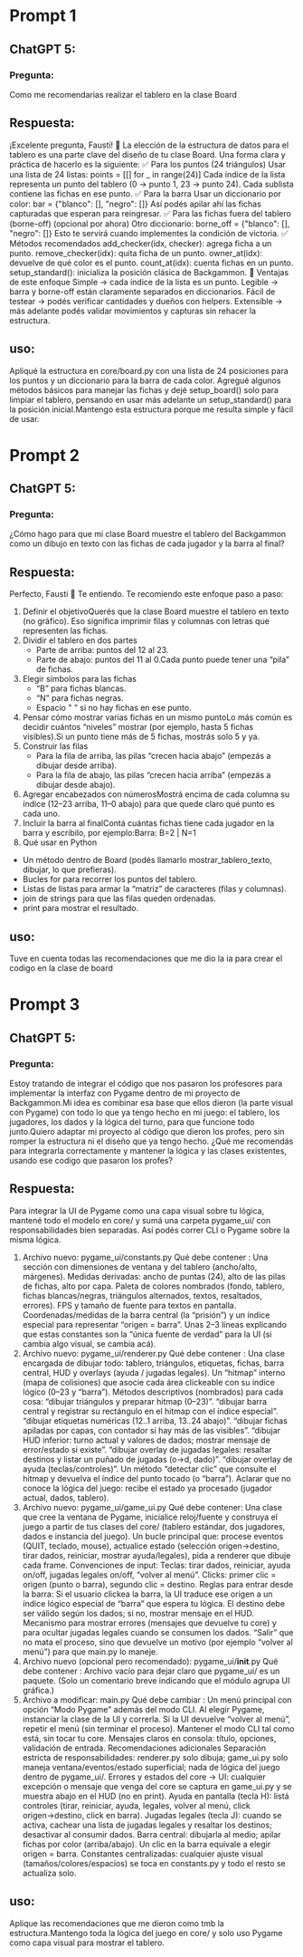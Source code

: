 # Prompt 1

## ChatGPT 5:

### Pregunta: 
Como me recomendarias realizar el tablero en la clase Board 

## Respuesta:
¡Excelente pregunta, Fausti! 🙌 La elección de la estructura de datos para el tablero es una parte clave del diseño de tu clase Board.
Una forma clara y práctica de hacerlo es la siguiente:
✅ Para los puntos (24 triángulos)
Usar una lista de 24 listas:
points = [[] for _ in range(24)]
Cada índice de la lista representa un punto del tablero (0 → punto 1, 23 → punto 24).
Cada sublista contiene las fichas en ese punto.
✅ Para la barra
Usar un diccionario por color:
bar = {"blanco": [], "negro": []}
Así podés apilar ahí las fichas capturadas que esperan para reingresar.
✅ Para las fichas fuera del tablero (borne-off) (opcional por ahora)
Otro diccionario:
borne_off = {"blanco": [], "negro": []}
Esto te servirá cuando implementes la condición de victoria.
✅ Métodos recomendados
add_checker(idx, checker): agrega ficha a un punto.
remove_checker(idx): quita ficha de un punto.
owner_at(idx): devuelve de qué color es el punto.
count_at(idx): cuenta fichas en un punto.
setup_standard(): inicializa la posición clásica de Backgammon.
🚀 Ventajas de este enfoque
Simple → cada índice de la lista es un punto.
Legible → barra y borne-off están claramente separados en diccionarios.
Fácil de testear → podés verificar cantidades y dueños con helpers.
Extensible → más adelante podés validar movimientos y capturas sin rehacer la estructura. 

## uso:
Apliqué la estructura en core/board.py con una lista de 24 posiciones para los puntos y un diccionario para la barra de cada color. Agregué algunos métodos básicos para manejar las fichas y dejé setup_board() solo para limpiar el tablero, pensando en usar más adelante un setup_standard() para la posición inicial.Mantengo esta estructura porque me resulta simple y fácil de usar.  


# Prompt 2

## ChatGPT 5:

### Pregunta: 

¿Cómo hago para que mi clase Board muestre el tablero del Backgammon como un dibujo en texto con las fichas de cada jugador y la barra al final?

## Respuesta:
Perfecto, Fausti 🙌 Te entiendo. Te recomiendo este enfoque paso a paso:

1. Definir el objetivoQuerés que la clase Board muestre el tablero en texto (no gráfico). Eso significa imprimir filas y columnas con letras que representen las fichas.
2. Dividir el tablero en dos partes
    * Parte de arriba: puntos del 12 al 23.
    * Parte de abajo: puntos del 11 al 0.Cada punto puede tener una “pila” de fichas.
3. Elegir símbolos para las fichas
    * “B” para fichas blancas.
    * “N” para fichas negras.
    * Espacio " " si no hay fichas en ese punto.
4. Pensar cómo mostrar varias fichas en un mismo puntoLo más común es decidir cuántos “niveles” mostrar (por ejemplo, hasta 5 fichas visibles).Si un punto tiene más de 5 fichas, mostrás solo 5 y ya.
5. Construir las filas
    * Para la fila de arriba, las pilas “crecen hacia abajo” (empezás a dibujar desde arriba).
    * Para la fila de abajo, las pilas “crecen hacia arriba” (empezás a dibujar desde abajo).
6. Agregar encabezados con númerosMostrá encima de cada columna su índice (12–23 arriba, 11–0 abajo) para que quede claro qué punto es cada uno.
7. Incluir la barra al finalContá cuántas fichas tiene cada jugador en la barra y escribilo, por ejemplo:Barra: B=2 | N=1
8.  Qué usar en Python
* Un método dentro de Board (podés llamarlo mostrar_tablero_texto, dibujar, lo que prefieras).
* Bucles for para recorrer los puntos del tablero.
* Listas de listas para armar la “matriz” de caracteres (filas y columnas).
* join de strings para que las filas queden ordenadas.
* print para mostrar el resultado.

## uso:
Tuve en cuenta todas las recomendaciones que me dio la ia para crear el codigo en la clase de board


# Prompt 3

## ChatGPT 5:

### Pregunta: 
Estoy tratando de integrar el código que nos pasaron los profesores para implementar la interfaz con Pygame dentro de mi proyecto de Backgammon.Mi idea es combinar esa base que ellos dieron (la parte visual con Pygame) con todo lo que ya tengo hecho en mi juego: el tablero, los jugadores, los dados y la lógica del turno, para que funcione todo junto.Quiero adaptar mi proyecto al código que dieron los profes, pero sin romper la estructura ni el diseño que ya tengo hecho.
¿Qué me recomendás para integrarla correctamente y mantener la lógica y las clases existentes, usando ese codigo que pasaron los profes? 

## Respuesta:
Para integrar la UI de Pygame como una capa visual sobre tu lógica, mantené todo el modelo en core/ y sumá una carpeta pygame_ui/ con responsabilidades bien separadas. Así podés correr CLI o Pygame sobre la misma lógica.
1) Archivo nuevo: pygame_ui/constants.py
Qué debe contener :
Una sección con dimensiones de ventana y del tablero (ancho/alto, márgenes).
Medidas derivadas: ancho de puntas (24), alto de las pilas de fichas, alto por capa.
Paleta de colores nombrados (fondo, tablero, fichas blancas/negras, triángulos alternados, textos, resaltados, errores).
FPS y tamaño de fuente para textos en pantalla.
Coordenadas/medidas de la barra central (la “prisión”) y un índice especial para representar “origen = barra”.
Unas 2–3 líneas explicando que estas constantes son la “única fuente de verdad” para la UI (si cambia algo visual, se cambia acá).
2) Archivo nuevo: pygame_ui/renderer.py
Qué debe contener :
Una clase encargada de dibujar todo: tablero, triángulos, etiquetas, fichas, barra central, HUD y overlays (ayuda / jugadas legales).
Un “hitmap” interno (mapa de colisiones) que asocie cada área clickeable con su índice lógico (0–23 y “barra”).
Métodos descriptivos (nombrados) para cada cosa:
“dibujar triángulos y preparar hitmap (0–23)”.
“dibujar barra central y registrar su rectángulo en el hitmap con el índice especial”.
“dibujar etiquetas numéricas (12..1 arriba, 13..24 abajo)”.
“dibujar fichas apiladas por capas, con contador si hay más de las visibles”.
“dibujar HUD inferior: turno actual y valores de dados; mostrar mensaje de error/estado si existe”.
“dibujar overlay de jugadas legales: resaltar destinos y listar un puñado de jugadas (o→d, dado)”.
“dibujar overlay de ayuda (teclas/controles)”.
Un método “detectar clic” que consulte el hitmap y devuelva el índice del punto tocado (o “barra”).
Aclarar que no conoce la lógica del juego: recibe el estado ya procesado (jugador actual, dados, tablero).
3) Archivo nuevo: pygame_ui/game_ui.py
Qué debe contener:
Una clase que cree la ventana de Pygame, inicialice reloj/fuente y construya el juego a partir de tus clases del core/ (tablero estándar, dos jugadores, dados e instancia del juego).
Un bucle principal que:
procese eventos (QUIT, teclado, mouse),
actualice estado (selección origen→destino, tirar dados, reiniciar, mostrar ayuda/legales),
pida a renderer que dibuje cada frame.
Convenciones de input:
Teclas: tirar dados, reiniciar, ayuda on/off, jugadas legales on/off, “volver al menú”.
Clicks: primer clic = origen (punto o barra), segundo clic = destino.
Reglas para entrar desde la barra:
Si el usuario clickea la barra, la UI traduce ese origen a un índice lógico especial de “barra” que espera tu lógica.
El destino debe ser válido según los dados; si no, mostrar mensaje en el HUD.
Mecanismo para mostrar errores (mensajes que devuelve tu core) y para ocultar jugadas legales cuando se consumen los dados.
“Salir” que no mata el proceso, sino que devuelve un motivo (por ejemplo “volver al menú”) para que main.py lo maneje.
4) Archivo nuevo (opcional pero recomendado): pygame_ui/__init__.py
Qué debe contener :
Archivo vacío para dejar claro que pygame_ui/ es un paquete.
(Solo un comentario breve indicando que el módulo agrupa UI gráfica.)
5) Archivo a modificar: main.py
Qué debe cambiar :
Un menú principal con opción “Modo Pygame” además del modo CLI.
Al elegir Pygame, instanciar la clase de la UI y correrla.
Si la UI devuelve “volver al menú”, repetir el menú (sin terminar el proceso).
Mantener el modo CLI tal como está, sin tocar tu core.
Mensajes claros en consola: título, opciones, validación de entrada.
Recomendaciones adicionales 
Separación estricta de responsabilidades:
renderer.py solo dibuja; game_ui.py solo maneja ventana/eventos/estado superficial; nada de lógica del juego dentro de pygame_ui/.
Errores y estados del core → UI:
cualquier excepción o mensaje que venga del core se captura en game_ui.py y se muestra abajo en el HUD (no en print).
Ayuda en pantalla (tecla H):
listá controles (tirar, reiniciar, ayuda, legales, volver al menú, click origen→destino, click en barra).
Jugadas legales (tecla J):
cuando se activa, cachear una lista de jugadas legales y resaltar los destinos; desactivar al consumir dados.
Barra central:
dibujarla al medio; apilar fichas por color (arriba/abajo). Un clic en la barra equivale a elegir origen = barra.
Constantes centralizadas:
cualquier ajuste visual (tamaños/colores/espacios) se toca en constants.py y todo el resto se actualiza solo.


## uso: 
Aplique las recomendaciones que me dieron como tmb la estructura.Mantengo toda la lógica del juego en core/ y solo uso Pygame como capa visual para mostrar el tablero. 